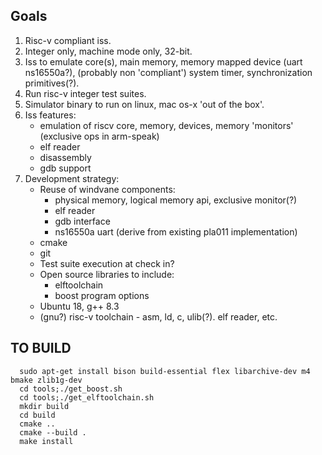 Goals
-----
  1. Risc-v compliant iss.
  2. Integer only, machine mode only, 32-bit.
  3. Iss to emulate core(s), main memory, memory mapped device (uart ns16550a?),
     (probably non 'compliant') system timer, synchronization primitives(?).
  4. Run risc-v integer test suites.
  5. Simulator binary to run on linux, mac os-x 'out of the box'.
  6. Iss features:
       + emulation of riscv core, memory, devices, memory 'monitors' (exclusive ops in arm-speak)
       + elf reader
       + disassembly
       + gdb support
  7. Development strategy:
     * Reuse of windvane components:
       + physical memory, logical memory api, exclusive monitor(?)
       + elf reader
       + gdb interface
       + ns16550a uart (derive from existing pla011 implementation)
     * cmake
     * git
     * Test suite execution at check in?
     * Open source libraries to include:
       + elftoolchain
       + boost program options
     * Ubuntu 18, g++ 8.3
     * (gnu?) risc-v toolchain - asm, ld, c, ulib(?). elf reader, etc.

TO BUILD
--------
```
  sudo apt-get install bison build-essential flex libarchive-dev m4 bmake zlib1g-dev
  cd tools;./get_boost.sh
  cd tools;./get_elftoolchain.sh
  mkdir build
  cd build
  cmake ..
  cmake --build .
  make install
```



       
